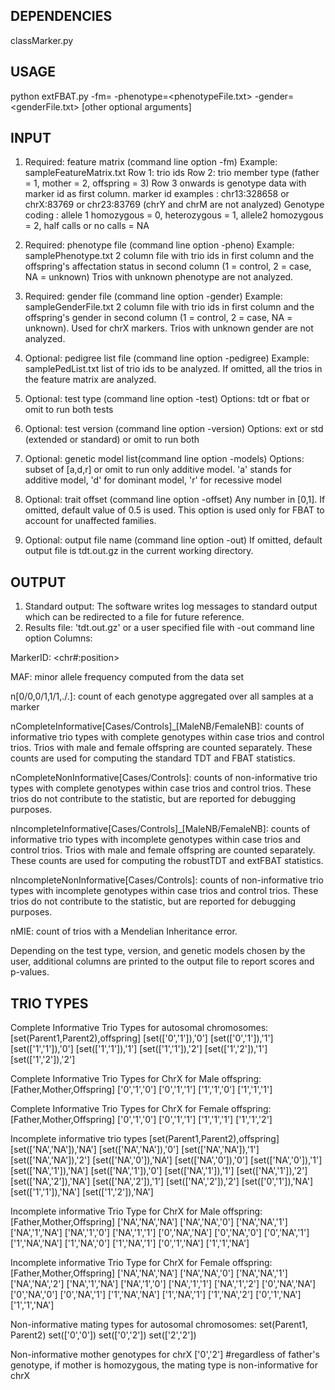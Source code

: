 DEPENDENCIES
---------------------------------------------------------------------
classMarker.py

USAGE
---------------------------------------------------------------------
python extFBAT.py -fm=<feature matrix path> -phenotype=<phenotypeFile.txt> -gender=<genderFile.txt> [other optional arguments]


INPUT 
-----------------------------------------------------
1. Required: feature matrix (command line option -fm)
Example: sampleFeatureMatrix.txt
Row 1: trio ids
Row 2: trio member type (father = 1, mother = 2, offspring = 3)
Row 3 onwards is genotype data with marker id as first column. 
marker id examples : chr13:328658 or chrX:83769 or chr23:83769 (chrY and chrM are not analyzed)
Genotype coding : allele 1 homozygous = 0, heterozygous = 1, allele2 homozygous = 2, half calls or no calls = NA

2. Required: phenotype file (command line option -pheno)
Example: samplePhenotype.txt
2 column file with trio ids in first column and the offspring's affectation status in second column (1 = control, 2 = case, NA = unknown)
Trios with unknown phenotype are not analyzed.

3. Required: gender file (command line option -gender)
Example: sampleGenderFile.txt
2 column file with trio ids in first column and the offspring's gender in second column (1 = control, 2 = case, NA = unknown). Used for chrX markers.
Trios with unknown gender are not analyzed.

4. Optional: pedigree list file (command line option -pedigree)
Example: samplePedList.txt
list of trio ids to be analyzed. If omitted, all the trios in the feature matrix are analyzed.

5. Optional: test type (command line option -test)
Options: tdt or fbat or omit to run both tests


6. Optional: test version (command line option -version)
Options: ext or std (extended or standard) or omit to run both


7. Optional: genetic model list(command line option -models)
Options: subset of [a,d,r] or omit to run only additive model. 'a' stands for additive model, 'd' for dominant model, 'r' for recessive model


8. Optional: trait offset (command line option -offset)
Any number in [0,1]. If omitted, default value of 0.5 is used. This option is used only for FBAT to account for unaffected families.

9. Optional: output file name (command line option -out)
If omitted, default output file is tdt.out.gz in the current working directory.


OUTPUT
------------------------------------------------------------------------
1. Standard output: The software writes log messages to standard output which can be redirected to a file for future reference.
2. Results file: 'tdt.out.gz' or a user specified file with -out command line option
Columns:

MarkerID: <chr#:position>

MAF: minor allele frequency computed from the data set

n[0/0,0/1,1/1,./.]: count of each genotype aggregated over all samples at a marker

nCompleteInformative[Cases/Controls]_[MaleNB/FemaleNB]: counts of informative trio types with complete genotypes within case trios and control trios. Trios with male and female offspring are counted separately. These counts are used for computing the standard TDT and FBAT statistics.

nCompleteNonInformative[Cases/Controls]: counts of non-informative trio types with complete genotypes within case trios and control trios. These trios do not contribute to the statistic, but are reported for debugging purposes. 

nIncompleteInformative[Cases/Controls]_[MaleNB/FemaleNB]: counts of informative trio types with incomplete genotypes within case trios and control trios. Trios with male and female offspring are counted separately. These counts are used for computing the robustTDT and extFBAT statistics.

nIncompleteNonInformative[Cases/Controls]: counts of non-informative trio types with incomplete genotypes within case trios and control trios. These trios do not contribute to the statistic, but are reported for debugging purposes.

nMIE: count of trios with a Mendelian Inheritance error.

Depending on the test type, version, and genetic models chosen by the user, additional columns are printed to the output file to report scores and p-values. 

TRIO TYPES 
---------------------------------------------------------------------------
Complete Informative Trio Types for autosomal chromosomes: [set(Parent1,Parent2),offspring]
[set(['0','1']),'0']
[set(['0','1']),'1']
[set(['1','1']),'0']
[set(['1','1']),'1']
[set(['1','1']),'2']
[set(['1','2']),'1']
[set(['1','2']),'2']

Complete Informative Trio Types for ChrX for Male offspring: [Father,Mother,Offspring]
['0','1','0']
['0','1','1']
['1','1','0']
['1','1','1']


Complete Informative Trio Types for ChrX for Female offspring: [Father,Mother,Offspring]
['0','1','0']
['0','1','1']
['1','1','1']
['1','1','2']

Incomplete informative trio types  [set(Parent1,Parent2),offspring]
[set(['NA','NA']),'NA']
[set(['NA','NA']),'0']
[set(['NA','NA']),'1']
[set(['NA','NA']),'2']
[set(['NA','0']),'NA']
[set(['NA','0']),'0']
[set(['NA','0']),'1']
[set(['NA','1']),'NA']
[set(['NA','1']),'0']
[set(['NA','1']),'1']
[set(['NA','1']),'2']
[set(['NA','2']),'NA']
[set(['NA','2']),'1']
[set(['NA','2']),'2']
[set(['0','1']),'NA']
[set(['1','1']),'NA']
[set(['1','2']),'NA']

Incomplete informative Trio Type for ChrX for Male offspring: [Father,Mother,Offspring] 
['NA','NA','NA']
['NA','NA','0']
['NA','NA','1']
['NA','1','NA']
['NA','1','0']
['NA','1','1']
['0','NA','NA']
['0','NA','0']
['0','NA','1']
['1','NA','NA']
['1','NA','0']
['1','NA','1']
['0','1','NA']
['1','1','NA']

Incomplete informative Trio Type for ChrX for Female offspring: [Father,Mother,Offspring] 
['NA','NA','NA']
['NA','NA','0']
['NA','NA','1']
['NA','NA','2']
['NA','1','NA']
['NA','1','0']
['NA','1','1']
['NA','1','2']
['0','NA','NA']
['0','NA','0']
['0','NA','1']
['1','NA','NA']
['1','NA','1']
['1','NA','2']
['0','1','NA']
['1','1','NA']


Non-informative mating types for autosomal chromosomes: set(Parent1, Parent2)
set(['0','0'])
set(['0','2'])
set(['2','2'])

Non-informative mother genotypes for chrX
['0','2']  #regardless of father's genotype, if mother is homozygous, the mating type is non-informative for chrX


 